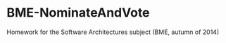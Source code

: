 BME-NominateAndVote
===================

Homework for the Software Architectures subject (BME, autumn of 2014)
